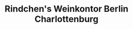 ---
title: "Rindchen's Weinkontor Berlin Charlottenburg"
url: /berlin/rindchens-weinkontor-berlin-charlottenburg/
shop: Wein
---
